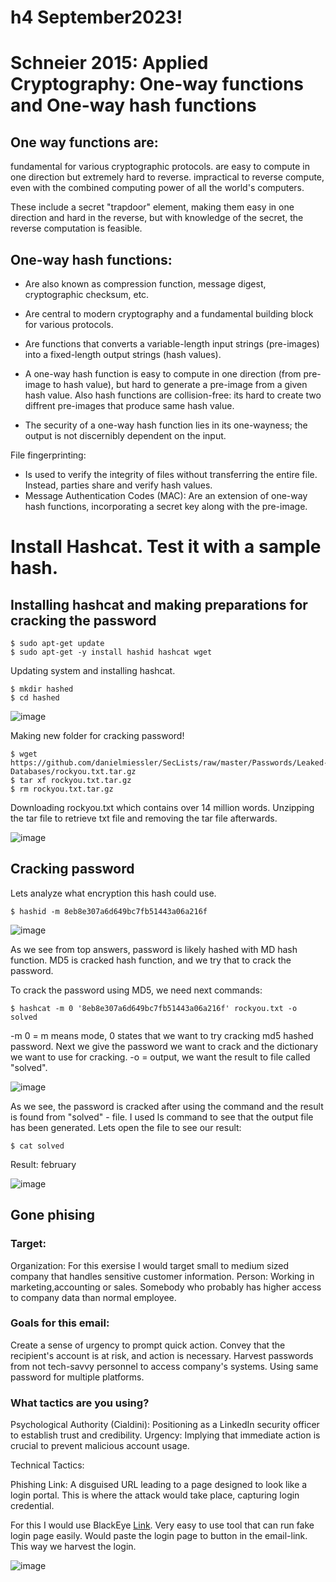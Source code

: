 # h4 September2023!

# Schneier 2015: Applied Cryptography: One-way functions and One-way hash functions

## One way functions are:

fundamental for various cryptographic protocols.
are easy to compute in one direction but extremely hard to reverse.
impractical to reverse compute, even with the combined computing power of all the world's computers.

These include a secret "trapdoor" element, making them easy in one direction and hard in the reverse, but with knowledge of the secret, the reverse computation is feasible.


## One-way hash functions:
- Are also known as compression function, message digest, cryptographic checksum, etc.
- Are central to modern cryptography and a fundamental building block for various protocols.
- Are functions that converts a variable-length input strings (pre-images) into a fixed-length output strings (hash values).

- A one-way hash function is easy to compute in one direction (from pre-image to hash value), but hard to generate a pre-image from a given hash value. Also hash functions are collision-free: its hard to create two diffrent pre-images that produce same hash value.
- The security of a one-way hash function lies in its one-wayness; the output is not discernibly dependent on the input.

File fingerprinting:

- Is used to verify the integrity of files without transferring the entire file. Instead, parties share and verify hash values.
- Message Authentication Codes (MAC): Are an extension of one-way hash functions, incorporating a secret key along with the pre-image.

# Install Hashcat. Test it with a sample hash.

## Installing hashcat and making preparations for cracking the password
```
$ sudo apt-get update
$ sudo apt-get -y install hashid hashcat wget

```

Updating system and installing hashcat.

```
$ mkdir hashed
$ cd hashed

```
![image](https://github.com/WindoCode/Infosec/assets/110290723/748e361f-68b4-41fd-9bb6-c979d844b70b)

Making new folder for cracking password!

```
$ wget https://github.com/danielmiessler/SecLists/raw/master/Passwords/Leaked-Databases/rockyou.txt.tar.gz
$ tar xf rockyou.txt.tar.gz
$ rm rockyou.txt.tar.gz

```

Downloading rockyou.txt which contains over 14 million words. Unzipping the tar file to retrieve txt file and removing the tar file afterwards.

![image](https://github.com/WindoCode/Infosec/assets/110290723/0e6a7f7b-f564-4ce5-b13e-5e4c13473119)


## Cracking password

Lets analyze what encryption this hash could use.

```
$ hashid -m 8eb8e307a6d649bc7fb51443a06a216f

```

![image](https://github.com/WindoCode/Infosec/assets/110290723/773bf689-81dc-475b-9590-77c62dd69baf)

As we see from top answers, password is likely hashed with MD hash function. MD5 is cracked hash function, and we try that to crack the password.

To crack the password using MD5, we need next commands:

```
$ hashcat -m 0 '8eb8e307a6d649bc7fb51443a06a216f' rockyou.txt -o solved

```

-m 0 = m means mode, 0 states that we want to try cracking md5 hashed password.
Next we give the password we want to crack and the dictionary we want to use for cracking.
-o = output, we want the result to file called "solved".

![image](https://github.com/WindoCode/Infosec/assets/110290723/c08875b2-7856-4657-9704-eb90dad78713)

As we see, the password is cracked after using the command and the result is found from "solved" - file. I used ls command to see that the output file has been generated. Lets open the file to see our result:

```
$ cat solved

```

Result: february

![image](https://github.com/WindoCode/Infosec/assets/110290723/a2118366-2381-4c58-82a4-e28dac7cedf4)



## Gone phising 

### Target:

Organization: For this exersise I would target small to medium sized company that handles sensitive customer information.
Person: Working in marketing,accounting or sales. Somebody who probably has higher access to company data than normal employee.

### Goals for this email: 
Create a sense of urgency to prompt quick action.
Convey that the recipient's account is at risk, and action is necessary.
Harvest passwords from not tech-savvy personnel to access company's systems. Using same password for multiple platforms.


### What tactics are you using?

Psychological
Authority (Cialdini): Positioning as a LinkedIn security officer to establish trust and credibility.
Urgency: Implying that immediate action is crucial to prevent malicious account usage.

Technical Tactics:

Phishing Link: A disguised URL leading to a page designed to look like a login portal. This is where the attack would take place, capturing login credential.

For this I would use BlackEye [Link](https://github.com/An0nUD4Y/blackeye). Very easy to use tool that can run fake login page easily. Would paste the login page to button in the email-link. This way we harvest the login.




![image](https://github.com/WindoCode/Infosec/assets/110290723/5647cda4-cc6d-4a4c-a6f9-4fa99e0cf45a)




